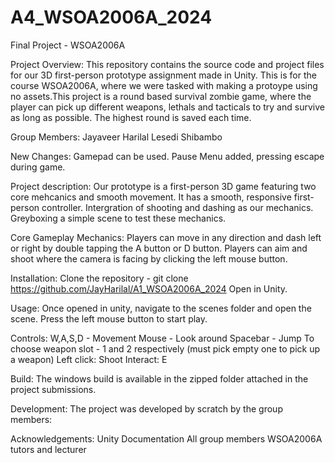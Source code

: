 # A4_WSOA2006A_2024
Final Project - WSOA2006A

Project Overview:
This repository contains the source code and project files for our 3D first-person prototype assignment made in Unity. This is for the course WSOA2006A, where we were tasked with making a protoype using no assets.This project is a round based survival zombie game, where the player can pick up different weapons, lethals and tacticals to try and survive as long as possible. The highest round is saved each time.

Group Members:
Jayaveer Harilal
Lesedi Shibambo

New Changes:
Gamepad can be used.
Pause Menu added, pressing escape during game.

Project description:
Our prototype is a first-person 3D game featuring two core mehcanics and smooth movement.
It has a smooth, responsive first-person controller.
Intergration of shooting and dashing as our mechanics.
Greyboxing a simple scene to test these mechanics.

Core Gameplay Mechanics:
Players can move in any direction and dash left or right by double tapping the A button or D button.
Players can aim and shoot where the camera is facing by clicking the left mouse button.

Installation:
Clone the repository - git clone https://github.com/JayHarilal/A1_WSOA2006A_2024
Open in Unity.

Usage:
Once opened in unity, navigate to the scenes folder and open the scene.
Press the left mouse button to start play.

Controls:
W,A,S,D - Movement
Mouse - Look around
Spacebar - Jump
To choose weapon slot - 1 and 2 respectively (must pick empty one to pick up a weapon)
Left click: Shoot
Interact: E

Build:
The windows build is available in the zipped folder attached in the project submissions.

Development:
The project was developed by scratch by the group members:

Acknowledgements:
Unity Documentation
All group members
WSOA2006A tutors and lecturer
